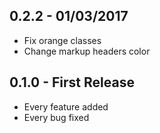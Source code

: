 ## 0.2.2 - 01/03/2017
* Fix orange classes
* Change markup headers color

## 0.1.0 - First Release
* Every feature added
* Every bug fixed
